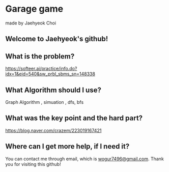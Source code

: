 # Garage game

made by Jaehyeok Choi

## Welcome to Jaehyeok's github!

## What is the problem?

https://softeer.ai/practice/info.do?idx=1&eid=540&sw_prbl_sbms_sn=148338

## What Algorithm should I use?

Graph Algorithm , simuation , dfs, bfs

## What was the key point and the hard part?

https://blog.naver.com/crazem/223019167421

## Where can I get more help, if I need it?

You can contact me through email, which is wogur7496@gmail.com.
Thank you for visiting this github!
